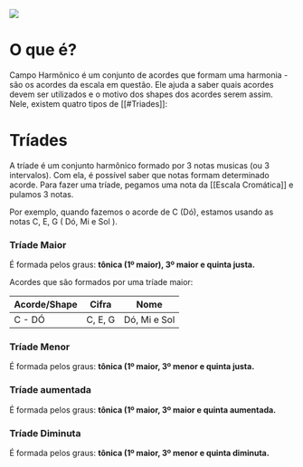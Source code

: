![](../Images.)

# **O que é?**

Campo Harmônico é um conjunto de acordes que formam uma harmonia - são os acordes da escala em questão. Ele ajuda a saber quais acordes devem ser utilizados e o motivo dos shapes dos acordes serem assim. Nele, existem quatro tipos de [[#Triades]]:


# **Tríades**

A tríade é um conjunto harmônico formado por 3 notas musicas (ou 3 intervalos). Com ela, é possível saber que notas formam determinado acorde. Para fazer uma tríade, pegamos uma nota da [[Escala Cromática]] e pulamos 3 notas.

Por exemplo, quando fazemos o acorde de C (Dó), estamos usando as notas C, E, G ( Dó, Mi e Sol ).

### Tríade Maior
É formada pelos graus: **tônica (1º maior), 3º maior e quinta justa.**

Acordes que são formados por uma tríade maior:

| Acorde/Shape | Cifra   | Nome         |
| ------------ | ------- | ------------ |
| C - DÓ       | C, E, G | Dó, Mi e Sol |


### Tríade Menor
É formada pelos graus: **tônica (1º maior, 3º menor e quinta justa.**

### Tríade aumentada
É formada pelos graus: **tônica (1º maior, 3º maior e quinta aumentada.**

### Tríade Diminuta
É formada pelos graus: **tônica (1º maior, 3º menor e quinta diminuta.**